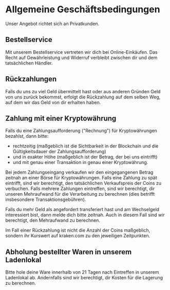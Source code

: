# Allgemeine Geschäftsbedingungen

Unser Angebot richtet sich an Privatkunden.

## Bestellservice

Mit unserem Bestellservice vertreten wir dich bei Online-Einkäufen. Das Recht auf Gewährleistung und Widerruf verbleibt zwischen dir und dem tatsächlichen Händler.

## Rückzahlungen

Falls du uns zu viel Geld übermittelt hast oder aus anderen Gründen Geld von uns zurück bekommst, erfolgt die Rückzahlung auf dem selben Weg, auf dem wir das Geld von dir erhalten haben.

## Zahlung mit einer Kryptowährung

Falls du eine Zahlungsaufforderung ("Rechnung") für Kryptowährungen bezahlst, dann bitte:

* rechtzeitig (maßgeblich ist die Sichtbarkeit in der Blockchain und die Gültigkeitsdauer der Zahlungsaufforderung)
* und in exakter Höhe (maßgeblich ist der Betrag, der bei uns eintrifft)
* und mit genau einer Transaktion in genau einer Kryptowährung.

Bei jedem Zahlungseingang verkaufen wir den eingegangenen Betrag zeitnah an einer Börse für Kryptowährungen. Falls eine Zahlung zu spät eintrifft, sind wir berechtigt, den tatsächlichen Verkaufspreis der Coins zu verbuchen. Falls mehrere Zahlungen eintreffen, sind wir berechtigt, dir unseren Mehraufwand für die Verarbeitung zu berechnen (dies betrifft insbesondere Transaktionsgebühren).

Falls du mehr Geld als angefordert transferiert hast und am Wechselgeld interessiert bist, dann melde dich bitte zeitnah. Auch in diesem Fall sind wir berechtigt, den Mehraufwand zu berechnen.

Im Fall einer Rückzahlung ist nicht die Anzahl der Coins maßgeblich, sondern ihr Kurswert auf kraken.com zu den jeweiligen Zeitpunkten.

## Abholung bestellter Waren in unserem Ladenlokal

Bitte hole deine Ware innerhalb von 21 Tagen nach Eintreffen in unserem Ladenlokal ab. Andernfalls sind wir berechtigt, dir Kosten für die Lagerung zu berechnen.
